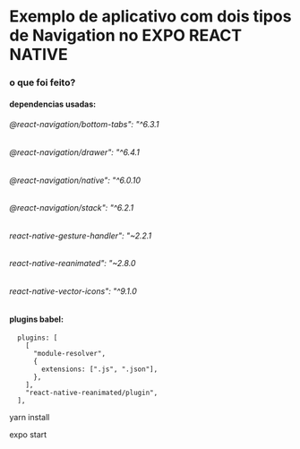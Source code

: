 # Exemplo de aplicativo com dois tipos de Navigation no EXPO REACT NATIVE
### o que foi feito?
#### dependencias usadas: 
 ###### @react-navigation/bottom-tabs": "^6.3.1 
 ###### @react-navigation/drawer": "^6.4.1
 ###### @react-navigation/native": "^6.0.10
 ###### @react-navigation/stack": "^6.2.1
 ###### react-native-gesture-handler": "~2.2.1
 ###### react-native-reanimated": "~2.8.0
 ###### react-native-vector-icons": "^9.1.0
    
#### plugins babel: 
```
  plugins: [
    [
      "module-resolver",
      {
        extensions: [".js", ".json"],
      },
    ],
    "react-native-reanimated/plugin",
  ],
  ```
  yarn install
  
  expo start 
  
  
